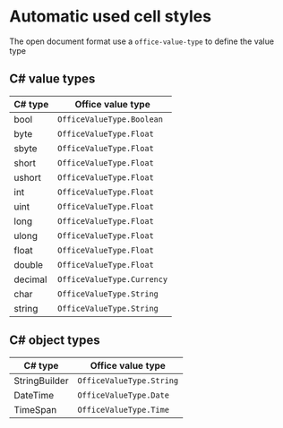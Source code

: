 # Automatic used cell styles

The open document format use a `office-value-type` to define the value type

## C# value types

| C# type       | Office value type          |
| ------------- | -------------------------- |
| bool          | `OfficeValueType.Boolean`  |
| byte          | `OfficeValueType.Float`    |
| sbyte         | `OfficeValueType.Float`    |
| short         | `OfficeValueType.Float`    |
| ushort        | `OfficeValueType.Float`    |
| int           | `OfficeValueType.Float`    |
| uint          | `OfficeValueType.Float`    |
| long          | `OfficeValueType.Float`    |
| ulong         | `OfficeValueType.Float`    |
| float         | `OfficeValueType.Float`    |
| double        | `OfficeValueType.Float`    |
| decimal       | `OfficeValueType.Currency` |
| char          | `OfficeValueType.String`   |
| string        | `OfficeValueType.String`   |

## C# object types

| C# type       | Office value type          |
| ------------- | -------------------------- |
| StringBuilder | `OfficeValueType.String`   |
| DateTime      | `OfficeValueType.Date`     |
| TimeSpan      | `OfficeValueType.Time`     |
